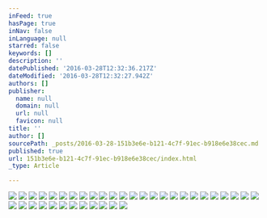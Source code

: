 ```yaml
---
inFeed: true
hasPage: true
inNav: false
inLanguage: null
starred: false
keywords: []
description: ''
datePublished: '2016-03-28T12:32:36.217Z'
dateModified: '2016-03-28T12:32:27.942Z'
authors: []
publisher:
  name: null
  domain: null
  url: null
  favicon: null
title: ''
author: []
sourcePath: _posts/2016-03-28-151b3e6e-b121-4c7f-91ec-b918e6e38cec.md
published: true
url: 151b3e6e-b121-4c7f-91ec-b918e6e38cec/index.html
_type: Article

---
```

![](https://the-grid-user-content.s3-us-west-2.amazonaws.com/5e260c1b-0db0-4074-a8c2-3b5ad3f8eec1.jpg)
![](https://the-grid-user-content.s3-us-west-2.amazonaws.com/7d053b4e-27bc-4af0-b3a1-a1fa1836be8f.jpg)
![](https://the-grid-user-content.s3-us-west-2.amazonaws.com/7a503d73-9c63-4737-b168-d331a717c7e7.jpg)
![](https://the-grid-user-content.s3-us-west-2.amazonaws.com/5dc2d13c-622e-454b-aede-541ff7e6253a.jpg)
![](https://the-grid-user-content.s3-us-west-2.amazonaws.com/3cc25f5b-8d8a-4576-8ec6-a72ceecbfb1c.jpg)
![](https://the-grid-user-content.s3-us-west-2.amazonaws.com/644d822f-81b5-41c7-8791-9ab34add0571.jpg)
![](https://the-grid-user-content.s3-us-west-2.amazonaws.com/25791e74-3df3-4895-9330-91b232ae0d3c.jpg)
![](https://the-grid-user-content.s3-us-west-2.amazonaws.com/9b338637-deff-4bb9-b53b-d9ee4c4371fd.jpg)
![](https://the-grid-user-content.s3-us-west-2.amazonaws.com/c2c11c26-a9d5-4b00-a094-0c85f8bbea3f.jpg)
![](https://the-grid-user-content.s3-us-west-2.amazonaws.com/7fa72836-3ba5-4982-8be5-6d4ff5622b5b.jpg)
![](https://the-grid-user-content.s3-us-west-2.amazonaws.com/f80f74ee-eb42-493f-af5e-dbbb53fa0940.jpg)
![](https://the-grid-user-content.s3-us-west-2.amazonaws.com/83009611-715d-4b72-ba2b-f4f6c75c121f.jpg)
![](https://the-grid-user-content.s3-us-west-2.amazonaws.com/60369a0a-c0b3-42ac-8912-01c3b46c3415.jpg)
![](https://the-grid-user-content.s3-us-west-2.amazonaws.com/7a190df3-0c2e-4b00-9bd8-c79affe08b99.jpg)
![](https://the-grid-user-content.s3-us-west-2.amazonaws.com/05eea107-9bf3-48f5-ada2-8fe79daa274e.jpg)
![](https://the-grid-user-content.s3-us-west-2.amazonaws.com/e836d57d-7ed7-4754-90dd-a9f1116ca77b.jpg)
![](https://the-grid-user-content.s3-us-west-2.amazonaws.com/6917323d-eabf-430f-a639-060b330d1187.jpg)
![](https://the-grid-user-content.s3-us-west-2.amazonaws.com/abf75716-c307-43bf-b22f-8de63bfd10ba.jpg)
![](https://the-grid-user-content.s3-us-west-2.amazonaws.com/34ffa0df-5814-481a-8114-edff185e0a8f.jpg)
![](https://the-grid-user-content.s3-us-west-2.amazonaws.com/ac3b3943-25a0-4d21-9507-00440fa037e5.jpg)
![](https://the-grid-user-content.s3-us-west-2.amazonaws.com/22258445-43bb-41ed-a475-02d05fef5471.jpg)
![](https://the-grid-user-content.s3-us-west-2.amazonaws.com/42d032bf-fb57-415b-b802-eb6f93560774.jpg)
![](https://the-grid-user-content.s3-us-west-2.amazonaws.com/a03c79a1-ebbf-42b2-87bd-cce91b420f95.jpg)
![](https://the-grid-user-content.s3-us-west-2.amazonaws.com/274cb3c2-f852-41ed-9458-d588699eb31a.jpg)
![](https://the-grid-user-content.s3-us-west-2.amazonaws.com/7c4c193b-6b00-4136-9e41-d1753cbe4285.jpg)
![](https://the-grid-user-content.s3-us-west-2.amazonaws.com/359380f4-1c25-4ade-aee6-7c89cde4c0c0.jpg)
![](https://the-grid-user-content.s3-us-west-2.amazonaws.com/2828993c-23e2-43eb-ae90-82add58fd021.jpg)
![](https://the-grid-user-content.s3-us-west-2.amazonaws.com/52e832c3-ef03-481c-984d-bb9e8267be9d.jpg)
![](https://the-grid-user-content.s3-us-west-2.amazonaws.com/38d9e115-3c22-4993-b749-d3f16c2db7a1.jpg)
![](https://the-grid-user-content.s3-us-west-2.amazonaws.com/2eded08a-8f88-48e2-b56b-e382ec89b791.jpg)
![](https://the-grid-user-content.s3-us-west-2.amazonaws.com/48261772-25fe-4b2d-bac7-775e12ba7197.jpg)
![](https://the-grid-user-content.s3-us-west-2.amazonaws.com/4cc4840f-ca77-4f4f-a86c-a339166aa9c3.jpg)
![](https://the-grid-user-content.s3-us-west-2.amazonaws.com/e6135291-bc0d-46bb-b979-ee114755e44b.jpg)
![](https://the-grid-user-content.s3-us-west-2.amazonaws.com/6cb4e408-52e0-4ead-aa7c-b3c6744fdcf4.jpg)
![](https://the-grid-user-content.s3-us-west-2.amazonaws.com/914ed4b8-0c87-41fe-9b26-f285a069bff8.jpg)
![](https://the-grid-user-content.s3-us-west-2.amazonaws.com/5024f3a3-407d-4c85-a309-0da30cbe6729.jpg)
![](https://the-grid-user-content.s3-us-west-2.amazonaws.com/446cca6d-5a4f-4961-a5ed-203e8bd8e5e1.jpg)